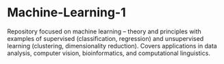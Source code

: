 # Machine-Learning-1
Repository focused on machine learning – theory and principles with examples of supervised (classification, regression) and unsupervised learning (clustering, dimensionality reduction). Covers applications in data analysis, computer vision, bioinformatics, and computational linguistics.
